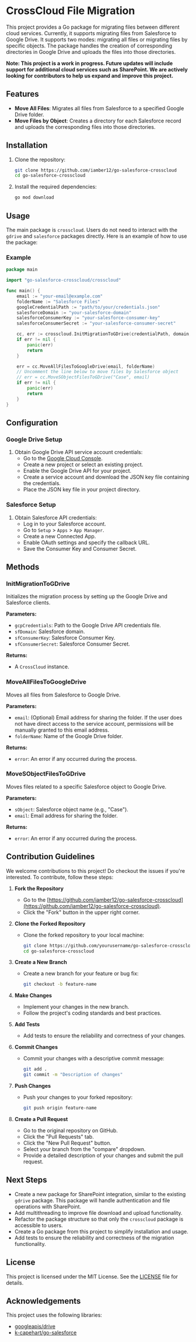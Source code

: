 # CrossCloud File Migration

This project provides a Go package for migrating files between different cloud services. Currently, it supports migrating files from Salesforce to Google Drive. It supports two modes: migrating all files or migrating files by specific objects. The package handles the creation of corresponding directories in Google Drive and uploads the files into those directories.

**Note: This project is a work in progress. Future updates will include support for additional cloud services such as SharePoint. We are actively looking for contributors to help us expand and improve this project.**

## Features

- **Move All Files**: Migrates all files from Salesforce to a specified Google Drive folder.
- **Move Files by Object**: Creates a directory for each Salesforce record and uploads the corresponding files into those directories.

## Installation

1. Clone the repository:
    ```bash
    git clone https://github.com/iamber12/go-salesforce-crosscloud
    cd go-salesforce-crosscloud
    ```

2. Install the required dependencies:
    ```bash
    go mod download
    ```

## Usage

The main package is `crosscloud`. Users do not need to interact with the `gdrive` and `salesforce` packages directly. Here is an example of how to use the package:

### Example

```go
package main

import "go-salesforce-crosscloud/crosscloud"

func main() {
    email := "your-email@example.com"
    folderName := "Salesforce Files"
    googleCredentialPath := "path/to/your/credentials.json"
    salesforceDomain := "your-salesforce-domain"
    salesforceConsumerKey := "your-salesforce-consumer-key"
    salesforceConsumerSecret := "your-salesforce-consumer-secret"

    cc, err := crosscloud.InitMigrationToGDrive(credentialPath, domain, consumerKey, consumerSecret)
    if err != nil {
        panic(err)
        return
    }

    err = cc.MoveAllFilesToGoogleDrive(email, folderName)
    // Uncomment the line below to move files by Salesforce object
    // err = cc.MoveSObjectFilesToGDrive("Case", email)
    if err != nil {
        panic(err)
        return
    }
}
```

## Configuration

### Google Drive Setup

1. Obtain Google Drive API service account credentials:
   - Go to the [Google Cloud Console](https://console.cloud.google.com/).
   - Create a new project or select an existing project.
   - Enable the Google Drive API for your project.
   - Create a service account and download the JSON key file containing the credentials.
   - Place the JSON key file in your project directory.

### Salesforce Setup

1. Obtain Salesforce API credentials:
   - Log in to your Salesforce account.
   - Go to `Setup` > `Apps` > `App Manager`.
   - Create a new Connected App.
   - Enable OAuth settings and specify the callback URL.
   - Save the Consumer Key and Consumer Secret.

## Methods

### InitMigrationToGDrive

Initializes the migration process by setting up the Google Drive and Salesforce clients.

**Parameters:**
- `gcpCredentials`: Path to the Google Drive API credentials file.
- `sfDomain`: Salesforce domain.
- `sfConsumerKey`: Salesforce Consumer Key.
- `sfConsumerSecret`: Salesforce Consumer Secret.

**Returns:**
- A `CrossCloud` instance.

### MoveAllFilesToGoogleDrive

Moves all files from Salesforce to Google Drive.

**Parameters:**
- `email`: (Optional) Email address for sharing the folder. If the user does not have direct access to the service account, permissions will be manually granted to this email address.
- `folderName`: Name of the Google Drive folder.

**Returns:**
- `error`: An error if any occurred during the process.

### MoveSObjectFilesToGDrive

Moves files related to a specific Salesforce object to Google Drive.

**Parameters:**
- `sObject`: Salesforce object name (e.g., "Case").
- `email`: Email address for sharing the folder.

**Returns:**
- `error`: An error if any occurred during the process.

## Contribution Guidelines

We welcome contributions to this project! Do checkout the issues if you're interested. To contribute, follow these steps:

1. **Fork the Repository**
   - Go to the [https://github.com/iamber12/go-salesforce-crosscloud](https://github.com/iamber12/go-salesforce-crosscloud).
   - Click the "Fork" button in the upper right corner.

2. **Clone the Forked Repository**
   - Clone the forked repository to your local machine:
     ```bash
     git clone https://github.com/yourusername/go-salesforce-crosscloud.git
     cd go-salesforce-crosscloud
     ```

3. **Create a New Branch**
   - Create a new branch for your feature or bug fix:
     ```bash
     git checkout -b feature-name
     ```

4. **Make Changes**
   - Implement your changes in the new branch.
   - Follow the project's coding standards and best practices.

5. **Add Tests**
   - Add tests to ensure the reliability and correctness of your changes.

6. **Commit Changes**
   - Commit your changes with a descriptive commit message:
     ```bash
     git add .
     git commit -m "Description of changes"
     ```

7. **Push Changes**
   - Push your changes to your forked repository:
     ```bash
     git push origin feature-name
     ```

8. **Create a Pull Request**
   - Go to the original repository on GitHub.
   - Click the "Pull Requests" tab.
   - Click the "New Pull Request" button.
   - Select your branch from the "compare" dropdown.
   - Provide a detailed description of your changes and submit the pull request.

## Next Steps
- Create a new package for SharePoint integration, similar to the existing `gdrive` package. This package will handle authentication and file operations with SharePoint.
- Add multithreading to improve file download and upload functionality.
- Refactor the package structure so that only the `crosscloud` package is accessible to users.
- Create a Go package from this project to simplify installation and usage.
- Add tests to ensure the reliability and correctness of the migration functionality.

## License

This project is licensed under the MIT License. See the [LICENSE](https://github.com/iamber12/go-salesforce-crosscloud/blob/main/LICENSE) file for details.

## Acknowledgements

This project uses the following libraries:
- [googleapis/drive](https://pkg.go.dev/google.golang.org/api/drive/v3)
- [k-capehart/go-salesforce](https://github.com/k-capehart/go-salesforce)
